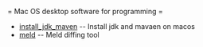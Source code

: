 = Mac OS desktop software for programming =

  * [install_jdk_maven](install_jdk_maven.md) -- Install jdk and mavaen on macos
  * [meld](meld.md)                           -- Meld diffing tool


